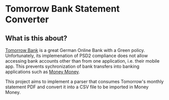 # Tomorrow Bank Statement Converter

## What is this about?

[Tomorrow Bank](https://www.tomorrow.one/) is a great German Online Bank with a Green policy. Unfortunately, its implemenation of PSD2 compliance does not allow accessing bank accounts other than from one application, i.e. their mobile app. This prevents sychronization of bank transfers into banking applications such as [Money Money](https://moneymoney-app.com/).



This project aims to implement a parser that consumes Tomorrow's monthly statement PDF and convert it into a CSV file to be imported in Money Money.